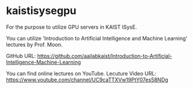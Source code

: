 # kaistisysegpu
For the purpose to utilize GPU servers in KAIST ISysE. 

You can utilize 'Introduction to Artificial Intelligence and Machine Learning' lectures by Prof. Moon.

GitHub URL: https://github.com/aailabkaist/Introduction-to-Artificial-Intelligence-Machine-Learning

You can find online lectures on YouTube.
Lecuture Video URL: https://www.youtube.com/channel/UC9caTTXVw19PtY07es58NDg

